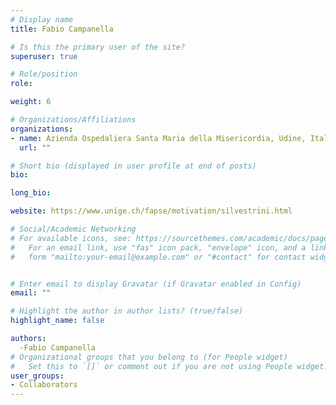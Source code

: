 ```yaml
---
# Display name
title: Fabio Campanella

# Is this the primary user of the site?
superuser: true

# Role/position
role: 

weight: 6

# Organizations/Affiliations
organizations:
- name: Azienda Ospedaliera Santa Maria della Misericordia, Udine, Italy
  url: ""

# Short bio (displayed in user profile at end of posts)
bio:

long_bio:

website: https://www.unige.ch/fapse/motivation/silvestrini.html

# Social/Academic Networking
# For available icons, see: https://sourcethemes.com/academic/docs/page-builder/#icons
#   For an email link, use "fas" icon pack, "envelope" icon, and a link in the
#   form "mailto:your-email@example.com" or "#contact" for contact widget.


# Enter email to display Gravatar (if Gravatar enabled in Config)
email: ""

# Highlight the author in author lists? (true/false)
highlight_name: false

authors:
  -Fabio Campanella
# Organizational groups that you belong to (for People widget)
#   Set this to `[]` or comment out if you are not using People widget.
user_groups:
- Collaborators
---
```

